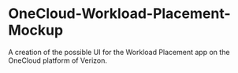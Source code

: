 # OneCloud-Workload-Placement-Mockup
A creation of the possible UI for the Workload Placement app on the OneCloud platform of Verizon.
